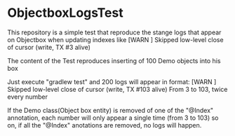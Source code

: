 # ObjectboxLogsTest
This repository is a simple test that reproduce the stange logs that appear on Objectbox when updating indexes like [WARN ] Skipped low-level close of cursor (write, TX #3 alive)


The content of the Test reproduces inserting of 100 Demo objects into his box

Just execute "gradlew test" and 200 logs will appear in format:
[WARN ] Skipped low-level close of cursor (write, TX #103 alive)
From 3 to 103, twice every number

If the Demo class(Object box entity) is removed of one of the "@Index" annotation, each number will only appear a single time (from 3 to 103)
so on, if all the "@Index" anotations are removed, no logs will happen.


